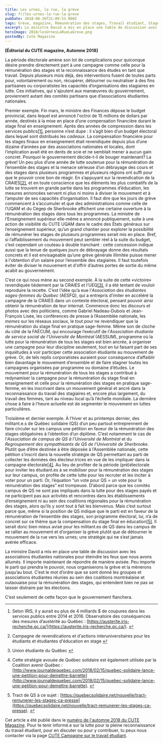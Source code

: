 ```yaml
---
title: Les urnes, la rue, la grève
slug: fr/les-urnes-la-rue-la-greve
pubDate: 2018-08-26T21:09:53.000Z
tags: Grève, magazine, Rémunération des stages, Travail étudiant, Stage, CUTE
excerpt: La ministre David a mis en place une table de discussion avec les associations étudiantes nationales pour éteindre les feux que nous avons allumés. Il importe maintenant de répondre de manière avisée. Peu importe le parti qui prendra le pouvoir, nous organiserons la grève.
heroImage: 2018/lesUrnesLaRueLaGreve.png
postedBy: Cute Magazine
---
```


**[Éditorial du CUTE magazine, Automne 2018]**

La période électorale amène son lot de complications pour quiconque désire prendre directement part à une campagne comme celle pour la rémunération des stages et la reconnaissance des études en tant que travail. Depuis plusieurs mois déjà, des interventions fusent de toutes parts pour, volontairement ou non, récupérer, détourner ou neutraliser à des fins partisanes ou corporatistes les capacités d’organisations des stagiaires en lutte. Ces initiatives, qui s'ajoutent aux manœuvres du gouvernement, proviennent autant des comités partisans que d’associations étudiantes nationales.

Premier exemple. Fin mars, le ministre des Finances dépose le budget provincial, dans lequel est annoncé l'octroi de 15 millions de dollars par année, destinés à la mise en place d’une compensation financière durant le stage final en enseignement. Après des années de compression dans les services publics[[1]](#fn1), personne n’est dupe : il s’agit bien d’un budget électoral dans lequel sont distribués les _cadeaux_. La compensation financière pour les stages finaux en enseignement était revendiquée depuis plus d’une dizaine d’années par des associations nationales et locales, dont l’implication avait été en dents de scie et ne semblait mener à aucun gain concret. Pourquoi le gouvernement décide-t-il de bouger maintenant? La grève! Un peu plus d’une année de lutte soutenue pour la rémunération de l’ensemble des stages et la menace sérieuse d’un débrayage des cours et des stages dans plusieurs programmes et plusieurs régions ont suffi pour que le pouvoir croie bon de réagir. En s’appuyant sur la revendication de la CRAIES[[2]](#fn2), et en toute conscience que les éléments les plus combatifs de la lutte se trouvent en grande partie dans les programmes d’éducation, les mesures annoncées servent ni plus ni moins à diviser le mouvement et à l’amputer de ses capacités d’organisation. Il faut dire que les jours de grève commencent à s’accumuler et que des administrations comme celle de l’UQAM et du Cégep de Sherbrooke affichent une certaine ouverture à la rémunération des stages dans tous les programmes. La ministre de l’Enseignement supérieur elle-même a annoncé publiquement, suite à une action de visibilité du CUTE UQAM dans le cadre des États généraux sur l’enseignement supérieur, qu’un grand chantier pour explorer la possibilité de rémunérer les stages de plusieurs programmes serait mis en place. Bref, si l’affaiblissement du mouvement peut sembler réel à la suite du budget, c’est cependant un couteau à double tranchant : cette concession indique aussi que la tenue de quelques jours de débrayage donne des résultats concrets et il est envisageable qu’une grève générale illimitée puisse mener à l'obtention d’un salaire pour l’ensemble des stagiaires. Il faut toutefois éviter de diviser le mouvement et d'offrir d’autres portes de sortie du même acabit au gouvernement.

C’est ce qui nous mène au second exemple. À la suite de cette «victoire» revendiquée tièdement par la CRAIES et l’UEQ[[3]](#fn3), il a été tentant de vouloir reproduire la recette. C’est l’idée qu’a eue l’_Association des étudiantes sages-femmes du Québec_ (AESFQ), qui a entrepris d’imiter en accéléré la campagne de la CRAIES dans un contexte électoral, pensant pouvoir ainsi obtenir la rémunération de leur internat. Commence donc les discours et photos avec des politiciens, comme Gabriel Nadeau-Dubois et Jean-François Lisée, les conférences de presse à l’Assemblée nationale, les _memes_ sur les réseaux sociaux, le tout pour ne revendiquer que la rémunération du stage final en pratique sage-femme. Même son de cloche du côté de la FAÉCUM, qui encourage l’exécutif de l’_Association étudiante de service social de l’Université de Montréal_ (AESSUM), programme où la lutte pour la rémunération de tous les stages est bien ancrée, à organiser une campagne pour leur discipline seulement, tout en lui faisant part de ses inquiétudes à voir participer cette association étudiante au mouvement de grève. Or, de tels replis corporatistes auraient pour conséquence d’affaiblir bien davantage le mouvement d’ensemble et de faire stagner toutes les campagnes organisées par programme ou domaine d’études. Le mouvement pour la rémunération de tous les stages a contribué à redynamiser la campagne pour la rémunération du stage final en enseignement et celle pour la rémunération des stages en pratique sage-femme, en les inscrivant dans un mouvement général et ancré dans la reconnaissance du travail des stagiaires et, encore plus largement, du travail des femmes, tant au niveau local qu’à l’échelle mondiale. La dernière chose à faire à l’heure actuelle est de segmenter le mouvement en luttes particulières.

Troisième et dernier exemple. À l’hiver et au printemps dernier, des militant.e.s de Québec solidaire (QS) d’un peu partout entreprennent de faire circuler sur les campus une pétition en faveur de la rémunération des stages obligatoires à l’obtention d’un diplôme. C’est notamment le cas de l’_Association de campus de QS à l’Université de Montréal_ et du _Regroupement des sympathisants de QS de l'Université de Sherbrooke_. Plutôt que d’être destinée à être déposée à l’Assemblée nationale, cette pétition s’inscrit dans la nouvelle stratégie de QS permettant au parti de collecter les données des électeur.trices en vue de les impliquer dans la campagne électorale[[4]](#fn4). Au lieu de profiter de la période (pré)électorale pour inviter les étudiant.es à se mobiliser pour la rémunération des stages sur leur campus, on profite de cette lutte pour les recruter et les inciter à voter pour un parti. Or, l’équation “un vote pour QS = un vote pour la rémunération des stages” est trompeuse. D’abord parce que les comités campus de QS ne sont pas impliqués dans la lutte pour des stages payés et ne participent pas aux activités et rencontres dans les établissements d’enseignement ni au sein des coalitions régionales pour la rémunération des stages, alors qu’ils y sont tout à fait les bienvenus. Mais c’est surtout parce que, même si la position de QS indique que le parti est en faveur de la rémunération de l’ensemble des stages, son programme électoral, lui, n’a de concret sur ce thème que la compensation du stage final en éducation[[5]](#fn5). Il serait donc bien mieux avisé pour les militant.es de QS dans les campus de se rallier au mouvement et d’organiser la grève plutôt que de détourner le mouvement de la rue vers les urnes; une stratégie qui ne s’est jamais avérée efficace.

La ministre David a mis en place une table de discussion avec les associations étudiantes nationales pour éteindre les feux que nous avons allumés. Il importe maintenant de répondre de manière avisée. Peu importe le parti qui prendra le pouvoir, nous organiserons la grève et la mènerons jusqu’au bout. C’est le mot d’ordre que se sont donné les groupes et associations étudiantes réunies au sein des coalitions montréalaise et outaouaise pour la rémunération des stages, qui entendent bien ne pas se laisser distraire par les élections.

C’est seulement de cette façon que le gouvernement flanchera.

---

1. Selon IRIS, il y aurait eu plus de 4 milliards $ de coupures dans les services publics entre 2014 et 2016. Observatoire des conséquences des mesures d’austérité au Québec : [https://austerite.iris-recherche.qc.ca/](https://austerite.iris-recherche.qc.ca/). [↩︎](#fnref1)

1. Campagne de revendications et d'actions interuniversitaires pour les étudiants et étudiantes d'éducation en stage [↩︎](#fnref2)

1. Union étudiante du Québec [↩︎](#fnref3)

1. Cette stratégie avouée de Québec solidaire est également utilisée par la Coalition avenir Québec : [http://www.journaldequebec.com/2018/02/15/quebec-solidaire-lance-une-petition-pour-demettre-barrette](http://www.journaldequebec.com/2018/02/15/quebec-solidaire-lance-une-petition-pour-demettre-barrette). [↩︎](#fnref4)

1. Tract de QS à ce sujet : [https://quebecsolidaire.net/nouvelle/tract-remunerer-les-stages-ca-presse](https://quebecsolidaire.net/nouvelle/tract-remunerer-les-stages-ca-presse). [↩︎](#fnref5)

Cet article a été publié dans le [numéro de l'automne 2018 du CUTE Magazine](https://issuu.com/cute-mv/docs/2018_08_cutemagazine_fr). Pour te tenir informé.e sur la lutte pour la pleine reconnaissance du travail étudiant, pour en discuter ou pour y contribuer, tu peux nous contacter via la page [CUTE Campagne sur le travail étudiant](https://www.facebook.com/campagnetravailetudiant/).


